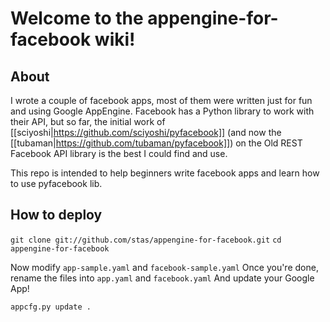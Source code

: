 # Welcome to the appengine-for-facebook wiki!

## About
I wrote a couple of facebook apps, most of them were written just for fun and using Google AppEngine.
Facebook has a Python library to work with their API, but so far, the initial work of [[sciyoshi|https://github.com/sciyoshi/pyfacebook]] (and now the [[tubaman|https://github.com/tubaman/pyfacebook]]) on the Old REST Facebook API library is the best I could find and use.

This repo is intended to help beginners write facebook apps and learn how to use pyfacebook lib.

## How to deploy

`git clone git://github.com/stas/appengine-for-facebook.git`
`cd appengine-for-facebook`

Now modify `app-sample.yaml` and `facebook-sample.yaml`
Once you're done, rename the files into `app.yaml` and `facebook.yaml`
And update your Google App!
```
appcfg.py update .
```
